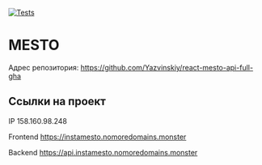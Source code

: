 [![Tests](https://github.com/Yazvinskiy/react-mesto-api-full-gha/actions/workflows/tests.yml/badge.svg)](https://github.com/Yazvinskiy/react-mesto-api-full-gha/actions/workflows/tests.yml)
# MESTO 

Адрес репозитория: https://github.com/Yazvinskiy/react-mesto-api-full-gha

## Ссылки на проект

IP 158.160.98.248

Frontend https://instamesto.nomoredomains.monster

Backend https://api.instamesto.nomoredomains.monster
